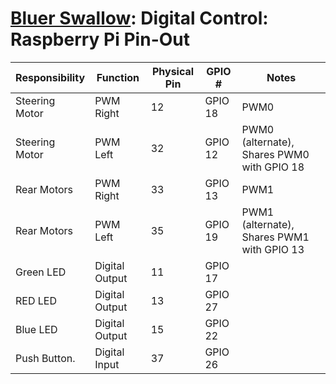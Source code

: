 # [Bluer Swallow](./bluer-swallow.md): Digital Control: Raspberry Pi Pin-Out

| Responsibility | Function       | Physical Pin | GPIO #  | Notes                                      |
| -------------- | -------------- | ------------ | ------- | ------------------------------------------ |
| Steering Motor | PWM Right      | 12           | GPIO 18 | PWM0                                       |
| Steering Motor | PWM Left       | 32           | GPIO 12 | PWM0 (alternate), Shares PWM0 with GPIO 18 |
| Rear Motors    | PWM Right      | 33           | GPIO 13 | PWM1                                       |
| Rear Motors    | PWM Left       | 35           | GPIO 19 | PWM1 (alternate), Shares PWM1 with GPIO 13 |
| Green LED      | Digital Output | 11           | GPIO 17 |                                            |
| RED LED        | Digital Output | 13           | GPIO 27 |                                            |
| Blue LED       | Digital Output | 15           | GPIO 22 |                                            |
| Push Button.   | Digital Input  | 37           | GPIO 26 |                                            |
